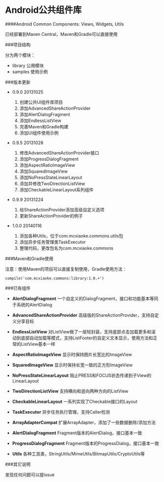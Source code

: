 Android公共组件库
===========================================
####Android Common Components: Views, Widgets, Utils

已经部署到Maven Central，Maven和Gradle可以直接使用


###项目结构

分为两个模块：
* library 公用模块
* samples 使用示例


###版本更新

* 0.9.0 20131025
  1. 创建公共UI组件库项目
  2. 添加AdvancedShareActionProvider
  3. 添加AlertDialogFragment
  4. 添加EndlessListView
  5. 完善Maven和Gradle构建
  6. 添加UI组件使用示例


* 0.9.5 20131028
  1. 修改AdvancedShareActionProvider接口
  2. 添加ProgressDialogFragment
  3. 添加AspectRatioImageView
  4. 添加SquaredImageView
  5. 添加NoPressStateLinearLayout
  6. 添加并修改TwoDirectionListView
  7. 添加CheckableLinearLayout系列组件
  
* 0.9.9 20131224
  1. 给ShareActionProvider添加高级自定义选项
  2. 更新ShareActionProvider的例子
  
* 1.0.0 20140116
  1. 添加各种Utils，位于com.mcxiaoke.commons.utils包
  2. 添加异步任务管理类TaskExecutor
  3. 整理代码，更改包名为com.mcxiaoke.commons
  

###Maven和Gradle使用

  注意：使用Maven的项目可以直接复制使用，Gradle使用方法：

```
compile('com.mcxiaoke.commons:library:1.0.+')
```


###已有组件

* **AlertDialogFragment** 一个自定义的DialogFragment，接口和功能基本等同于系统的AlertDialog

* **AdvancedShareActionProvider** 高级版的ShareActionProvider，支持自定义分享目标

* **EndlessListView** 对ListView做了一层轻封装，支持底部点击加载更多和滚动到底部自动加载等模式，支持ListFooter的自定义文本显示，使用方法和正常的ListView基本一样

* **AspectRatioImageView** 显示时保持图片长宽比的ImageView

* **SquaredImageView** 显示时保持长宽一致的正方形ImageView

* **NoPressStateLinearLayout** 阻止PRESS和FOCUS状态传递到子View的LinearLayout

* **TwoDirectionListView** 支持横向和竖向两种方向的ListView

* **CheckableLinearLayout** 一系列实现了Checkable接口的Layout

* **TaskExecutor** 异步任务执行管理，支持Caller检测

* **ArrayAdapterCompat** 扩展ArrayAdapter，添加了一些数据删除/添加方法

* **AlertDialogFragment** Fragment版本的AlertDialog，接口基本一致

* **ProgressDialogFragment** Fragment版本的ProgressDialog，接口基本一致

* **Utils** 各种工具类，StringUtils/MimeUtils/BitmapUtils/CryptoUtils等


###其它说明

发现任何问题可以提issue



